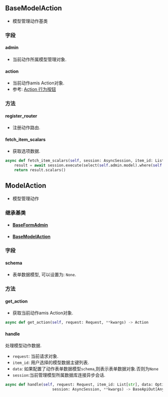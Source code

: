 ## BaseModelAction

- 模型管理动作基类



### 字段

#### admin

- 当前动作所属模型管理对象.

#### action

- 当前动作amis Action对象.
- 参考:  [Action 行为按钮](https://baidu.gitee.io/amis/zh-CN/components/action?page=1#弹框)



### 方法

#### register_router

- 注册动作路由.


#### fetch_item_scalars

- 获取选项数据.


```python
async def fetch_item_scalars(self, session: AsyncSession, item_id: List[str]) -> ScalarResult:
    result = await session.execute(select(self.admin.model).where(self.admin.pk.in_(item_id)))
    return result.scalars()
```



## ModelAction

- 模型管理动作

### 继承基类

- #### [BaseFormAdmin](../FormAdmin/#baseformadmin)

- #### [BaseModelAction](#basemodelaction)

  

### 字段

#### schema

- 表单数据模型, 可以设置为: `None`.



### 方法

#### get_action

- 获取当前动作amis Action对象.

```python
async def get_action(self, request: Request, **kwargs) -> Action
```


#### handle

处理模型动作数据.

- `request`: 当前请求对象.
- `item_id`: 用户选择的模型数据主键列表.
- `data`: 如果配置了动作表单数据模型`schema`,则表示表单数据对象.否则为`None`
- `session`:当前管理模型所属数据库连接异步会话.


```python
async def handle(self, request: Request, item_id: List[str], data: Optional[BaseModel],
                     session: AsyncSession, **kwargs) -> BaseApiOut[Any]
```

